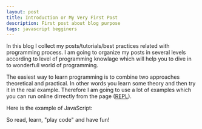 ```yaml
---
layout: post
title: Introduction or My Very First Post
description: First post about blog purpose
tags: javascript begginers
---
```


In this blog I collect my posts/tutorials/best practices related with programming process. I am going to organize my posts in several levels according to level of programming knowlage which will help you to dive in to wonderfull world of programming.

The easiest way to learn programming is to combine two approaches theoretical and practical. In other words you learn some theory and then try it in the real example. Therefore I am going to use a lot of examples which you can run online dirrectly from the page ([REPL](https://en.wikipedia.org/wiki/Read%E2%80%93eval%E2%80%93print_loop)).

Here is the example of JavaScript:
<script async src="//jsfiddle.net/alexhustas/7LL9w1yk/1/embed/js,result/"></script>

So read, learn, "play code" and have fun!